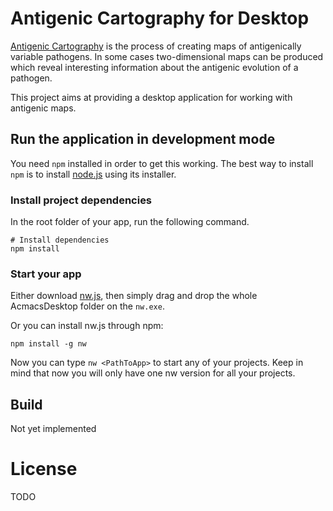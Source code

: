 # Antigenic Cartography for Desktop
[Antigenic Cartography](http://www.antigenic-cartography.org/) is the process of creating maps of antigenically variable pathogens. In some cases two-dimensional maps can be produced which reveal interesting information about the antigenic evolution of a pathogen.

This project aims at providing a desktop application for working with antigenic maps.

## Run the application in development mode
You need ``npm`` installed in order to get this working. The best way to install ``npm`` is to install [node.js](http://www.nodejs.org) using its installer.
### Install project dependencies
In the root folder of your app, run the following command.
```
# Install dependencies
npm install
```

### Start your app
Either download [nw.js](http://nwjs.io/), then simply drag and drop the whole AcmacsDesktop folder on the ``nw.exe``.

Or you can install nw.js through npm:
```
npm install -g nw
```
Now you can type ``nw <PathToApp>`` to start any of your projects. Keep in mind that now you will only have one nw version for all your projects.

## Build
Not yet implemented

# License
TODO
